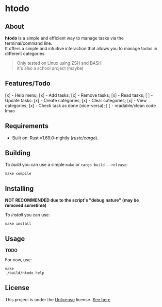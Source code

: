 # htodo

## About

**htodo** is a simple and efficient way to manage tasks via the terminal/command line.  
It offers a simple and intuitive interaction that allows you to manage todos in different categories.

> Only tested on Linux using ZSH and BASH  
> it's also a school project (maybe)

## Features/Todo

[x] - Help menu;
[x] - Add tasks;
[x] - Remove tasks;
[x] - Read tasks;
[ ] - Update tasks:
[x] - Create categories;
[x] - Clear categories;
[x] - View categories;
[x] - Check task as done (vice-versa);
[ ] - readable/clean code lmao

## Requirements

- Built on: Rust v1.69.0-nightly (*rustc*/*cargo*).

## Building

To _build_ you can use a simple `make` or `cargo build --release`:

```
make compile
```

## Installing

**NOT RECOMMENDED due to the script's "debug nature" (may be removed sometime)**

To _install_ you can use:

```
make install
```

## Usage

**TODO**

For now, use:

```
make
./build/htodo help
```

## License

This project is under the [Unlicense](https://choosealicense.com/licenses/unlicense/) license. [See here](LICENSE)

